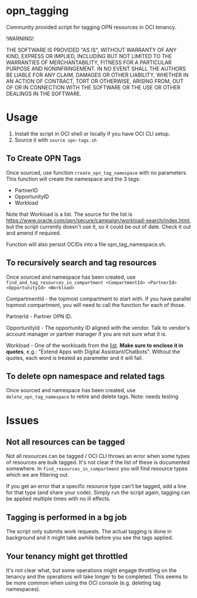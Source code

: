 # opn_tagging
Community provided script for tagging OPN resources in OCI tenancy.

!WARNING!

THE SOFTWARE IS PROVIDED "AS IS", WITHOUT WARRANTY OF ANY KIND,
EXPRESS OR IMPLIED, INCLUDING BUT NOT LIMITED TO THE WARRANTIES OF
MERCHANTABILITY, FITNESS FOR A PARTICULAR PURPOSE AND NONINFRINGEMENT.
IN NO EVENT SHALL THE AUTHORS BE LIABLE FOR ANY CLAIM, DAMAGES OR
OTHER LIABILITY, WHETHER IN AN ACTION OF CONTRACT, TORT OR OTHERWISE,
ARISING FROM, OUT OF OR IN CONNECTION WITH THE SOFTWARE OR THE USE OR
OTHER DEALINGS IN THE SOFTWARE.


# Usage

1. Install the script in OCI shell or locally if you have OCI CLI setup.
2. Source it with ```source opn-tags.sh```

## To Create OPN Tags

Once sourced, use function ```create_opn_tag_namespace``` with no parameters.
This function will create the namespace and the 3 tags:
- PartnerID
- OpportunityID
- Workload

Note that Workload is a list. The source for the list is https://www.oracle.com/opn/secure/campaign/workload-search/index.html, but the script currently doesn't use it, so it could be out of date. Check it out and amend if required.

Function will also persist OCIDs into a file opn_tag_namespace.sh.

## To recursively search and tag resources

Once sourced and namespace has been created, use ```find_and_tag_resources_in_compartment <CompartmentId> <PartnerId> <OpportunityId> <Workload>```

CompartmentId - the topmost compartment to start with. If you have parallel topmost compartment, you will need to call the function for each of those.

PartnerId - Partner OPN ID.

OpportunityId - The opportunity ID aligned with the vendor. Talk to vendor's account manager or partner manager if you are not sure what it is.

Workload - One of the workloads from the [list](https://www.oracle.com/opn/secure/campaign/workload-search/index.html). **Make sure to enclose it in quotes**, e.g.: "Extend Apps with Digital Assistant/Chatbots". Without the quotes, each word is treated as parameter and it will fail.

## To delete opn namespace and related tags

Once sourced and namespace has been created, use ```delete_opn_tag_namespace``` to retire and delete tags.
Note: needs testing

# Issues

## Not all resources can be tagged

Not all resources can be tagged / OCI CLI throws an error when some types of resources are bulk tagged. It's not clear if the list of these is documented somewhere. In ```find_resources_in_compartment``` you will find resource types which we are filtering out.

If you get an error that a specific resource type can't be tagged, add a line for that type (and share your code). Simply run the script again, tagging can be applied multiple times with no ill effects.

## Tagging is performed in a bg job

The script only submits work requests. The actual tagging is done in background and it might take awhile before you see the tags applied.

## Your tenancy might get throttled

It's not clear what, but some operations might engage throttling on the tenancy and the operations will take longer to be completed. This seems to be more common when using the OCI console (e.g. deleting tag namespaces).


